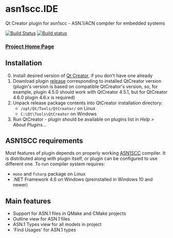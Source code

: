 # asn1scc.IDE
Qt Creator plugin for asn1scc - ASN.1/ACN compiler for embedded systems

[![Build Status](https://travis-ci.org/n7space/asn1scc.IDE.svg?branch=master)](https://travis-ci.org/n7space/asn1scc.IDE)
[![Build status](https://ci.appveyor.com/api/projects/status/4vtpq8py5dc53s7b/branch/master?svg=true)](https://ci.appveyor.com/project/hcorg/asn1scc-ide/branch/master)

### [Project Home Page](https://n7space.github.io/asn1scc.IDE/)

## Installation
 0. Install desired version of [Qt Creator](https://www.qt.io/download), if you don't have one already
 1. Download plugin [release](https://github.com/n7space/asn1scc.IDE/releases) corresponding to installed QtCreator version (plugin's version is based on compatible QtCreator's version, so, for example, plugin 4.5.0 should work with QtCreator 4.5.1, but for QtCreator 4.6.0 plugin 4.6.x is required)
 2. Unpack release package contents into QtCreator installation directory:
    * `/opt/Qt/Tools/QtCreator/` on Linux  
    * `C:\Qt\Tools\QtCreator` on Windows   
 3. Run QtCreator - plugin should be available on plugins list in *Help > About Plugins...*
 
## ASN1SCC requirements
Most features of plugin depends on properly working [ASN1SCC](https://github.com/ttsiodras/asn1scc) compiler. It is distributed along with plugin itself, or plugin can be configured to use different one. To run compiler system requires:
  * `mono` and `fsharp` package on Linux
  * .NET Framework 4.6 on Windows (preinstalled in Windows 10 and newer)
  
## Main features
 * Support for ASN.1 files in QMake and CMake projects
 * Outline view for ASN.1 files
 * ASN.1 Types view for all models in project
 * 'Find Usages' for ASN.1 types

